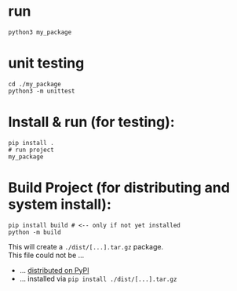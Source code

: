 # run
```
python3 my_package
```


# unit testing
```
cd ./my_package
python3 -m unittest   
```



# Install & run (for testing):
```
pip install .
# run project
my_package
```



# Build Project (for distributing and system install):

```
pip install build # <-- only if not yet installed
python -m build
```

This will create a `./dist/[...].tar.gz` package. <br>
This file could not be ...
- ... [distributed on PyPI](https://packaging.python.org/en/latest/tutorials/packaging-projects/#uploading-the-distribution-archives)
- ... installed via `pip install ./dist/[...].tar.gz`


